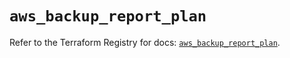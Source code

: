 # `aws_backup_report_plan`

Refer to the Terraform Registry for docs: [`aws_backup_report_plan`](https://registry.terraform.io/providers/hashicorp/aws/6.19.0/docs/resources/backup_report_plan).
